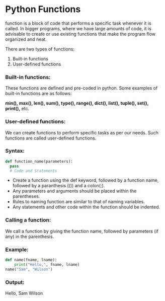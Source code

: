 <h1>Python Functions</h1>

<p> function is a block of code that performs a specific task whenever it is called. In bigger programs, where we have large amounts of code, it is advisable to create or use existing functions that make the program flow organized and neat.</p>

There are two types of functions:

<ol>
<li>Built-in functions</li>
<li>User-defined functions</li>
</ol>

<h3>Built-in functions:</h3>

These functions are defined and pre-coded in python. Some examples of built-in functions are as follows:

<strong>min(), max(), len(), sum(), type(), range(), dict(), list(), tuple(), set(), print(),</strong> etc.

<h3>User-defined functions:</h3>

We can create functions to perform specific tasks as per our needs. Such functions are called user-defined functions.

<h3>Syntax:</h3>

```python
def function_name(parameters):
  pass
  # Code and Statements
```

<ul>
<li>Create a function using the def keyword, followed by a function name, followed by a paranthesis (()) and a colon(:).</li>
<li>Any parameters and arguments should be placed within the parentheses.</li>
<li>Rules to naming function are similar to that of naming variables.</li>
<li>Any statements and other code within the function should be indented.</li>
</ul>




<h3>Calling a function:</h3>
We call a function by giving the function name, followed by parameters (if any) in the parenthesis.

<h3>Example:</h3>

```python
def name(fname, lname):
    print("Hello,", fname, lname)
name("Sam", "Wilson")

```

<h3>Output:</h3>

Hello, Sam Wilson